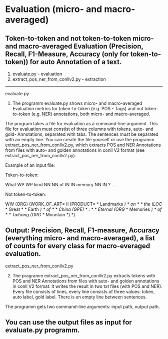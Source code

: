 # Evaluation (micro- and macro-averaged)

Token-to-token and not token-to-token micro- and macro-averaged Evaluation (Precision, Recall, F1-Measure, Accuracy (only for token-to-token)) for auto Annotation of a text.
------------------------------------------------------------------------------------------------
1. evaluate.py - evaluation
2. extract_pos_ner_from_conllv2.py - extraction
------------------------------------------------------------------------------------------------
evaluate.py

1. The programm evaluate.py shows micro- and macro-averaged Evaluation metrics for token-to-token (e.g. POS - Tags) and not token-to-token (e.g. NER) annotations, both micro- and macro-averaged.

The program takes a file for evaluation as a command-line argument. 
This file for evaluation must constist of three columns with tokens, auto- and gold- Annotations, separated with tabs. The sentences must be separated with an empty line. You can create the file yourself or use the programm extract_pos_ner_from_conllv2.py, which extracts POS and NER Annotations from files with auto- and golden annotations in conll V2 format (see extract_pos_ner_from_conllv2.py).

Example of an input file:

Token-to-token:

What  WP  WP
kind  NN  NN
of  IN  IN
memory  NN IN
? . .


Not token-to-token:

WW	(ORG)	(WORK_OF_ART*
II	(PRODUCT*	*
Landmarks	*)	*
on	*	*
the	(LOC*	*
Great	*	*
Earth	*)	*
of	*	*
China	(GPE)	*
:	*	*
Eternal	(ORG*	*
Memories	*)	*
of	*	*
Taihang	(ORG*	*
Mountain	*)	*)

Output: Precision, Recall, F1-measure, Accuracy (everything micro- and macro-averaged), a list of counts for every class for macro-everaged evaluation.  
------------------------------------------------------------------------------------------------
extract_pos_ner_from_conllv2.py

2. The pragramm extract_pos_ner_from_conllv2.py extracts tokens with POS and NER Annotations from files with auto- and golden annotations in conll V2 format. It writes the result in two txt files (with POS and NER). Every file consists of lines, every line consists of three values: token, auto label, gold label. There is en empty line between sentences.

The programm gets two command-line arguments: input path, output path.

You can use the output files as input for evaluate.py programm.
------------------------------------------------------------------------------------------------

